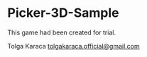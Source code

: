 # Picker-3D-Sample
This game had been created for trial.

Tolga Karaca
tolgakaraca.official@gmail.com
